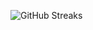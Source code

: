 ![GitHub Streaks](https://github-streaks-mqc9.onrender.com/streak/happilli/image?theme=midnight&cache_bust=1743806836&lang=ja)
